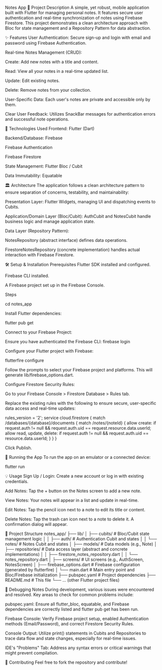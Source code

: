Notes App
📝 Project Description
A simple, yet robust, mobile application built with Flutter for managing personal notes. It features secure user authentication and real-time synchronization of notes using Firebase Firestore. This project demonstrates a clean architecture approach with Bloc for state management and a Repository Pattern for data abstraction.

✨ Features
User Authentication: Secure sign-up and login with email and password using Firebase Authentication.

Real-time Notes Management (CRUD):

Create: Add new notes with a title and content.

Read: View all your notes in a real-time updated list.

Update: Edit existing notes.

Delete: Remove notes from your collection.

User-Specific Data: Each user's notes are private and accessible only by them.

Clear User Feedback: Utilizes SnackBar messages for authentication errors and successful note operations.

🚀 Technologies Used
Frontend: Flutter (Dart)

Backend/Database: Firebase

Firebase Authentication

Firebase Firestore

State Management: Flutter Bloc / Cubit

Data Immutability: Equatable

🏛️ Architecture
The application follows a clean architecture pattern to ensure separation of concerns, testability, and maintainability:

Presentation Layer: Flutter Widgets, managing UI and dispatching events to Cubits.

Application/Domain Layer (Bloc/Cubit): AuthCubit and NotesCubit handle business logic and manage application state.

Data Layer (Repository Pattern):

NotesRepository (abstract interface) defines data operations.

FirestoreNotesRepository (concrete implementation) handles actual interaction with Firebase Firestore.

🛠️ Setup & Installation
Prerequisites
Flutter SDK installed and configured.

Firebase CLI installed.

A Firebase project set up in the Firebase Console.

Steps

cd notes_app

Install Flutter dependencies:

flutter pub get

Connect to your Firebase Project:

Ensure you have authenticated the Firebase CLI: firebase login

Configure your Flutter project with Firebase:

flutterfire configure

Follow the prompts to select your Firebase project and platforms. This will generate lib/firebase_options.dart.

Configure Firestore Security Rules:

Go to your Firebase Console > Firestore Database > Rules tab.

Replace the existing rules with the following to ensure secure, user-specific data access and real-time updates:

rules_version = '2';
service cloud.firestore {
match /databases/{database}/documents {
match /notes/{noteId} {
allow create: if request.auth != null && request.auth.uid == request.resource.data.userId;
allow read, update, delete: if request.auth != null && request.auth.uid == resource.data.userId;
}
}
}

Click Publish.

🏃 Running the App
To run the app on an emulator or a connected device:

flutter run

💡 Usage
Sign Up / Login: Create a new account or log in with existing credentials.

Add Notes: Tap the + button on the Notes screen to add a new note.

View Notes: Your notes will appear in a list and update in real-time.

Edit Notes: Tap the pencil icon next to a note to edit its title or content.

Delete Notes: Tap the trash can icon next to a note to delete it. A confirmation dialog will appear.

📁 Project Structure
notes_app/
├── lib/
│   ├── cubits/           # Bloc/Cubit state management logic
│   │   ├── auth/         # Authentication Cubit and states
│   │   └── notes/        # Notes Cubit and states
│   ├── models/           # Data models (e.g., Note)
│   ├── repositories/     # Data access layer (abstract and concrete implementations)
│   │   ├── firestore_notes_repository.dart
│   │   └── notes_repository.dart
│   ├── screens/          # UI screens (e.g., AuthScreen, NotesScreen)
│   ├── firebase_options.dart # Firebase configuration (generated by flutterfire)
│   └── main.dart         # Main entry point and Bloc/Firebase initialization
├── pubspec.yaml          # Project dependencies
├── README.md             # This file
└── ... (other Flutter project files)

🐛 Debugging Notes
During development, various issues were encountered and resolved. Key areas to check for common problems include:

pubspec.yaml: Ensure all flutter_bloc, equatable, and Firebase dependencies are correctly listed and flutter pub get has been run.

Firebase Console: Verify Firebase project setup, enabled Authentication methods (Email/Password), and correct Firestore Security Rules.

Console Output: Utilize print() statements in Cubits and Repositories to trace data flow and state changes, especially for real-time issues.

IDE's "Problems" Tab: Address any syntax errors or critical warnings that might prevent compilation.

🤝 Contributing
Feel free to fork the repository and contribute!
